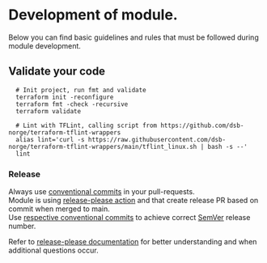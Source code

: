 # Development of module.

Below you can find basic guidelines and rules that must be followed during module development.

## Validate your code

```shell
  # Init project, run fmt and validate
  terraform init -reconfigure
  terraform fmt -check -recursive
  terraform validate

  # Lint with TFLint, calling script from https://github.com/dsb-norge/terraform-tflint-wrappers
  alias lint='curl -s https://raw.githubusercontent.com/dsb-norge/terraform-tflint-wrappers/main/tflint_linux.sh | bash -s --'
  lint

```

### Release

Always use [conventional commits](https://www.conventionalcommits.org/en/v1.0.0/) in your pull-requests.  
Module is using [release-please action](https://github.com/googleapis/release-please-action) and that create release PR based on commit when merged to main.  
Use [respective conventional commits](https://github.com/googleapis/release-please?tab=readme-ov-file#how-should-i-write-my-commits) to achieve correct [SemVer](https://semver.org) release number.

Refer to [release-please documentation](https://github.com/googleapis/release-please) for better understanding and when additional questions occur.
